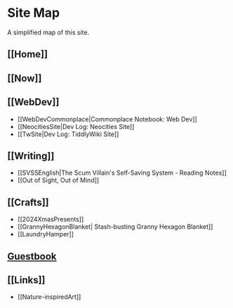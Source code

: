 # Site Map

A simplified map of this site.

## [[Home]]

## [[Now]]

## [[WebDev]]
- [[WebDevCommonplace|Commonplace Notebook: Web Dev]]
- [[NeocitiesSite|Dev Log: Neocities Site]]
- [[TwSite|Dev Log: TiddlyWiki Site]]

## [[Writing]]
- [[SVSSEnglish|The Scum Villain's Self-Saving System - Reading Notes]]
- [[Out of Sight, Out of Mind]]

## [[Crafts]]
- [[2024XmasPresents]]
- [[GrannyHexagonBlanket| Stash-busting Granny Hexagon Blanket]]
- [[LaundryHamper]]

## [Guestbook](https://maryseph.atabook.org/)

## [[Links]]
- [[Nature-inspiredArt]]
